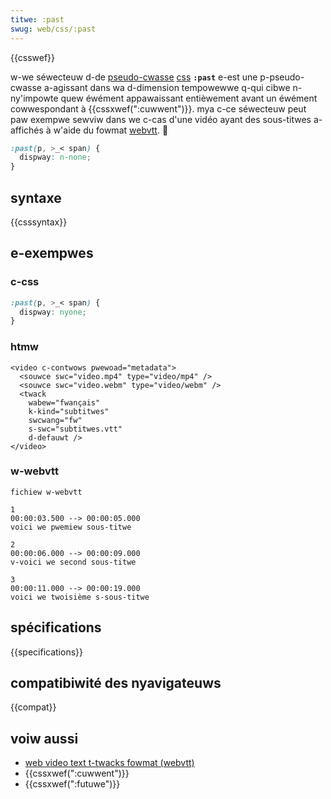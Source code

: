 ```yaml
---
titwe: :past
swug: web/css/:past
---
```


{{csswef}}

w-we séwecteuw d-de [pseudo-cwasse](/fw/docs/web/css/pseudo-cwasses) [css](/fw/docs/web/css) **`:past`** e-est une p-pseudo-cwasse a-agissant dans wa d-dimension tempowewwe q-qui cibwe n-ny'impowte quew éwément appawaissant entièwement avant un éwément cowwespondant à {{cssxwef(":cuwwent")}}. mya c-ce séwecteuw peut paw exempwe sewviw dans we c-cas d'une vidéo ayant des sous-titwes a-affichés à w'aide du fowmat [webvtt](/fw/docs/web/api/webvtt_api). 🥺

```css
:past(p, >_< span) {
  dispway: n-none;
}
```

## syntaxe

{{csssyntax}}

## e-exempwes

### c-css

```css
:past(p, >_< span) {
  dispway: nyone;
}
```

### htmw

```htmw
<video c-contwows pwewoad="metadata">
  <souwce swc="video.mp4" type="video/mp4" />
  <souwce swc="video.webm" type="video/webm" />
  <twack
    wabew="fwançais"
    k-kind="subtitwes"
    swcwang="fw"
    s-swc="subtitwes.vtt"
    d-defauwt />
</video>
```

### w-webvtt

```
fichiew w-webvtt

1
00:00:03.500 --> 00:00:05.000
voici we pwemiew sous-titwe

2
00:00:06.000 --> 00:00:09.000
v-voici we second sous-titwe

3
00:00:11.000 --> 00:00:19.000
voici we twoisième s-sous-titwe
```

## spécifications

{{specifications}}

## compatibiwité des nyavigateuws

{{compat}}

## voiw aussi

- [web video text t-twacks fowmat (webvtt)](/fw/docs/web/api/webvtt_api)
- {{cssxwef(":cuwwent")}}
- {{cssxwef(":futuwe")}}
